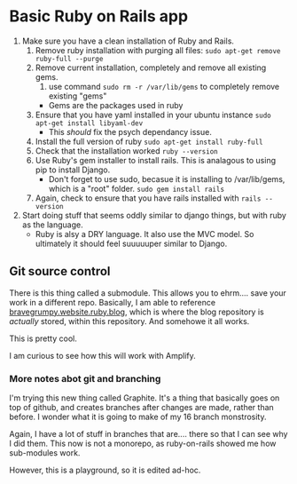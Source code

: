 # Basic Ruby on Rails app

1. Make sure you have a clean installation of Ruby and Rails.
    1. Remove ruby installation with purging all files:
        `sudo apt-get remove ruby-full --purge`
    1. Remove current installation, completely and remove all existing gems.
        1. use command `sudo rm -r /var/lib/gems` to completely remove existing "gems"
        - Gems are the packages used in ruby
    1. Ensure that you have yaml installed in your ubuntu instance
        `sudo apt-get install libyaml-dev`
        - This *should* fix the psych dependancy issue.
    1. Install the full version of ruby
        `sudo apt-get install ruby-full`
    1. Check that the installation worked
        `ruby --version`
    1. Use Ruby's gem installer to install rails. This is analagous to using pip to install Django.
        - Don't forget to use sudo, becasue it is installing to /var/lib/gems, which is a "root" folder.
        `sudo gem install rails`
    1. Again, check to ensure that you have rails installed with `rails --version`
1. Start doing stuff that seems oddly similar to django things, but with ruby as the language. 
    - Ruby is alsy a DRY language. It also use the MVC model. So ultimately it should feel suuuuuper similar to Django. 

## Git source control

There is this thing called a submodule. This allows you to ehrm.... save your work in a different repo.
Basically, I am able to reference [bravegrumpy.website.ruby.blog](https://github.com/bravegrumpy/bravegrumpy.website.ruby.blog), which is where the blog repository is *actually* stored, within this repository. And somehowe it all works.

This is pretty cool.

I am curious to see how this will work with Amplify.

### More notes abot git and branching

I'm trying this new thing called Graphite. It's a thing that basically goes on top of github, and creates branches after changes are made, rather than before. I wonder what it is going to make of my 16 branch monstrosity.

Again, I have a lot of stuff in branches that are.... there so that I can see why I did them.
This now is not a monorepo, as ruby-on-rails showed me how sub-modules work. 

However, this is a playground, so it is edited ad-hoc. 